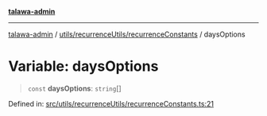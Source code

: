 [**talawa-admin**](../../../../README.md)

***

[talawa-admin](../../../../README.md) / [utils/recurrenceUtils/recurrenceConstants](../README.md) / daysOptions

# Variable: daysOptions

> `const` **daysOptions**: `string`[]

Defined in: [src/utils/recurrenceUtils/recurrenceConstants.ts:21](https://github.com/gautam-divyanshu/talawa-admin/blob/9fec1eef6a4674b14f6abe30e3be3844537d8dc2/src/utils/recurrenceUtils/recurrenceConstants.ts#L21)
